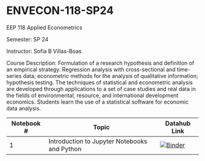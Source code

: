 # ENVECON-118-SP24
EEP 118 Applied Econometrics

Semester: SP 24

Instructor: Sofia B Villas-Boas

Course Description: Formulation of a research hypothesis and definition of an empirical strategy. Regression analysis with cross-sectional and time-series data; econometric methods for the analysis of qualitative information; hypothesis testing. The techniques of statistical and econometric analysis are developed through applications to a set of case studies and real data in the fields of environmental, resource, and international development economics. Students learn the use of a statistical software for economic data analysis. 

| Notebook # | Topic                                               | Datahub Link                                                                                                                                                                                                                                              |
|------------|-----------------------------------------------------|-----------------------------------------------------------------------------------------------------------------------------------------------------------------------------------------------------------------------------------------------------------|
| 1          | Introduction to Jupyter Notebooks and Python | [![Binder](https://img.shields.io/badge/Launch-UCB%20Datahub-blue.svg)](https://datahub.berkeley.edu/hub/user-redirect/git-pull?repo=https%3A%2F%2Fgithub.com%2Fds-modules%2FENVECON-118-SP24&urlpath=tree%2F&branch=main) |



